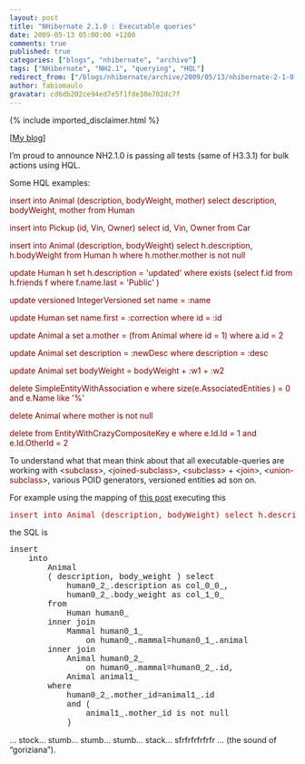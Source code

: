 ```yaml
---
layout: post
title: "NHibernate 2.1.0 : Executable queries"
date: 2009-05-13 05:00:00 +1200
comments: true
published: true
categories: ["blogs", "nhibernate", "archive"]
tags: ["NHibernate", "NH2.1", "querying", "HQL"]
redirect_from: ["/blogs/nhibernate/archive/2009/05/13/nhibernate-2-1-0-executable-queries.aspx"]
author: fabiomaulo
gravatar: cd6db202ce94ed7e5f1fde30e702dc7f
---
```

{% include imported_disclaimer.html %}
<p>[<a href="http://fabiomaulo.blogspot.com/">My blog</a>]</p>
<p>I&rsquo;m proud to announce NH2.1.0 is passing all tests (same of H3.3.1) for bulk actions using HQL.</p>
<p>Some HQL examples:</p>
<p><span style="color: #800000">insert into Animal (description, bodyWeight, mother) select description, bodyWeight, mother from Human</span></p>
<p><span style="color: #800000">insert into Pickup (id, Vin, Owner) select id, Vin, Owner from Car</span></p>
<p><span style="color: #800000">insert into Animal (description, bodyWeight) select h.description, h.bodyWeight from Human h where h.mother.mother is not null</span></p>
<p><span style="color: #800000">update Human h set h.description = 'updated' where exists (select f.id from h.friends f where f.name.last = 'Public' )</span></p>
<p><span style="color: #800000">update versioned IntegerVersioned set name = :name</span></p>
<p><span style="color: #800000">update Human set name.first = :correction where id = :id</span></p>
<p><span style="color: #800000">update Animal a set a.mother = (from Animal where id = 1) where a.id = 2</span></p>
<p><span style="color: #800000">update Animal set description = :newDesc where description = :desc</span></p>
<p><span style="color: #800000">update Animal set bodyWeight = bodyWeight + :w1 + :w2</span></p>
<p><span style="color: #800000">delete SimpleEntityWithAssociation e where size(e.AssociatedEntities ) = 0 and e.Name like '%'</span></p>
<p><span style="color: #800000">delete Animal where mother is not null</span></p>
<p><span style="color: #800000">delete from EntityWithCrazyCompositeKey e where e.Id.Id = 1 and e.Id.OtherId = 2</span></p>
<p>To understand what that mean think about that all executable-queries are working with &lt;<span style="color: #800000">subclass</span>&gt;, &lt;<span style="color: #800000">joined-subclass</span>&gt;, &lt;<span style="color: #800000">subclass</span>&gt; + &lt;<span style="color: #800000">join</span>&gt;, &lt;<span style="color: #800000">union-subclass</span>&gt;, various POID generators, versioned entities ad son on.</p>
<p>For example using the mapping of <a href="http://fabiomaulo.blogspot.com/2009/05/oh-beautiful-sql.html">this post</a> executing this</p>
<pre class="code"><span style="color: #a31515">insert into Animal (description, bodyWeight) select h.description, h.bodyWeight from Human h where h.mother.mother is not null</span></pre>
<p>the SQL is</p>
<p><span style="font-family: courier new">insert&nbsp; <br />&nbsp;&nbsp;&nbsp; into 
    <br />&nbsp;&nbsp;&nbsp;&nbsp;&nbsp;&nbsp;&nbsp; Animal 
    <br />&nbsp;&nbsp;&nbsp;&nbsp;&nbsp;&nbsp;&nbsp; ( description, body_weight ) select 
    <br />&nbsp;&nbsp;&nbsp;&nbsp;&nbsp;&nbsp;&nbsp;&nbsp;&nbsp;&nbsp;&nbsp; human0_2_.description as col_0_0_, 
    <br />&nbsp;&nbsp;&nbsp;&nbsp;&nbsp;&nbsp;&nbsp;&nbsp;&nbsp;&nbsp;&nbsp; human0_2_.body_weight as col_1_0_&nbsp; <br />&nbsp;&nbsp;&nbsp;&nbsp;&nbsp;&nbsp;&nbsp; from 
    <br />&nbsp;&nbsp;&nbsp;&nbsp;&nbsp;&nbsp;&nbsp;&nbsp;&nbsp;&nbsp;&nbsp; Human human0_&nbsp; <br />&nbsp;&nbsp;&nbsp;&nbsp;&nbsp;&nbsp;&nbsp; inner join 
    <br />&nbsp;&nbsp;&nbsp;&nbsp;&nbsp;&nbsp;&nbsp;&nbsp;&nbsp;&nbsp;&nbsp; Mammal human0_1_&nbsp; <br />&nbsp;&nbsp;&nbsp;&nbsp;&nbsp;&nbsp;&nbsp;&nbsp;&nbsp;&nbsp;&nbsp;&nbsp;&nbsp;&nbsp;&nbsp; on human0_.mammal=human0_1_.animal&nbsp; <br />&nbsp;&nbsp;&nbsp;&nbsp;&nbsp;&nbsp;&nbsp; inner join 
    <br />&nbsp;&nbsp;&nbsp;&nbsp;&nbsp;&nbsp;&nbsp;&nbsp;&nbsp;&nbsp;&nbsp; Animal human0_2_&nbsp; <br />&nbsp;&nbsp;&nbsp;&nbsp;&nbsp;&nbsp;&nbsp;&nbsp;&nbsp;&nbsp;&nbsp;&nbsp;&nbsp;&nbsp;&nbsp; on human0_.mammal=human0_2_.id, 
    <br />&nbsp;&nbsp;&nbsp;&nbsp;&nbsp;&nbsp;&nbsp;&nbsp;&nbsp;&nbsp;&nbsp; Animal animal1_&nbsp; <br />&nbsp;&nbsp;&nbsp;&nbsp;&nbsp;&nbsp;&nbsp; where 
    <br />&nbsp;&nbsp;&nbsp;&nbsp;&nbsp;&nbsp;&nbsp;&nbsp;&nbsp;&nbsp;&nbsp; human0_2_.mother_id=animal1_.id&nbsp; <br />&nbsp;&nbsp;&nbsp;&nbsp;&nbsp;&nbsp;&nbsp;&nbsp;&nbsp;&nbsp;&nbsp; and ( 
    <br />&nbsp;&nbsp;&nbsp;&nbsp;&nbsp;&nbsp;&nbsp;&nbsp;&nbsp;&nbsp;&nbsp;&nbsp;&nbsp;&nbsp;&nbsp; animal1_.mother_id is not null 
    <br />&nbsp;&nbsp;&nbsp;&nbsp;&nbsp;&nbsp;&nbsp;&nbsp;&nbsp;&nbsp;&nbsp; )</span></p>
<p>&hellip; stock&hellip; stumb&hellip; stumb&hellip; stumb&hellip; stack&hellip; sfrfrfrfrfrfr &hellip; (the sound of &ldquo;goriziana&rdquo;).</p>
